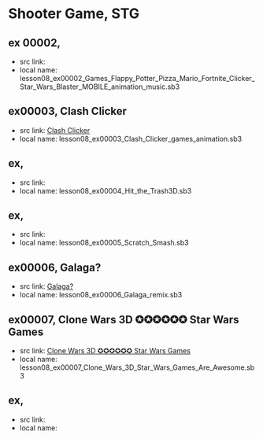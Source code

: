 # Shooter Game, STG


## ex 00002,

+ src link:
+ local name: lesson08_ex00002_Games_Flappy_Potter_Pizza_Mario_Fortnite_Clicker_Star_Wars_Blaster_MOBILE_animation_music.sb3


## ex00003, Clash Clicker

+ src link: [Clash Clicker](https://scratch.mit.edu/projects/321689397/)
+ local name: lesson08_ex00003_Clash_Clicker_games_animation.sb3

## ex,

+ src link:
+ local name: lesson08_ex00004_Hit_the_Trash3D.sb3

## ex,

+ src link:
+ local name: lesson08_ex00005_Scratch_Smash.sb3

## ex00006, Galaga?

+ src link: [Galaga?](https://scratch.mit.edu/projects/10076961)
+ local name: lesson08_ex00006_Galaga_remix.sb3

## ex00007, Clone Wars 3D ✪✪✪✪✪✪ Star Wars Games

+ src link: [Clone Wars 3D ✪✪✪✪✪✪ Star Wars Games](https://scratch.mit.edu/projects/363917870/)
+ local name: lesson08_ex00007_Clone_Wars_3D_Star_Wars_Games_Are_Awesome.sb3

## ex,

+ src link:
+ local name: 

